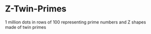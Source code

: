 # Z-Twin-Primes

1 million dots in rows of 100 representing prime numbers and Z shapes made of twin primes
